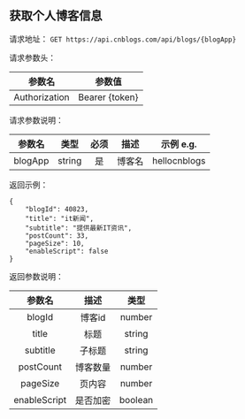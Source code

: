 ## 获取个人博客信息

请求地址：
`GET https://api.cnblogs.com/api/blogs/{blogApp}`



请求参数头：


|参数名|参数值|
|:---:|:---:|
|Authorization|Bearer {token}|


请求参数说明：

|参数名|类型|必须|描述|示例 e.g.|
|:---:|:---:|:---:|:---:|:---:|
|blogApp|string|是|博客名|hellocnblogs|




返回示例：
```
{
    "blogId": 40823,
    "title": "it新闻",
    "subtitle": "提供最新IT资讯",
    "postCount": 33,
    "pageSize": 10,
    "enableScript": false
}
```
返回参数说明：

|参数名|描述|类型|
|:---:|:---:|:---:|
|blogId|博客id|number|
|title|标题|string|
|subtitle|子标题|string|
|postCount|博客数量|number|
|pageSize|页内容|number|
|enableScript|是否加密|boolean|